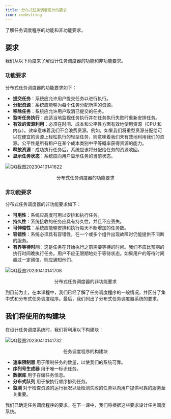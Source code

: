 ```yaml
---
title: 分布式任务调度设计的要求
icon: codestring
---
```



了解任务调度程序的功能和非功能要求。

## 要求

我们从以下角度来了解设计任务调度器的功能和非功能要求。

### 功能要求

分布式任务调度器的功能要求如下：

- **提交任务**：系统应允许用户提交任务以进行执行。
- **分配资源**：系统应能够为每个任务分配所需的资源。
- **移除任务**：系统应允许用户取消已提交的任务。
- **监听任务执行**：应适当地监视任务执行并在任务执行失败时重新安排任务。
- **有效的资源利用**：必须在时间、成本和公平性方面有效地使用资源（CPU 和内存）。效率意味着我们不会浪费资源。例如，如果我们将重型资源分配给可以在便宜的资源上轻松执行的轻型任务，则意味着我们未有效地利用我们的资源。公平性是所有租户在某个成本类别中平等概率获得资源的能力。
- **释放资源**：成功执行任务后，系统应该将分配给任务的资源收回。
- **显示任务状态**：系统应向用户显示任务的当前状态。

![QQ截图20230410141622](/img/23-Distributed%20Task%20Scheduler/QQ%E6%88%AA%E5%9B%BE20230410141622.png)

<center>分布式任务调度器的功能要求</center>

### 非功能要求

分布式任务调度器的非功能要求如下：

- **可用性**：系统应高度可用以安排和执行任务。
- **持久性**：系统接收的任务应具有持久性，并且不应丢失。
- **可伸缩性**：系统应能够安排和执行每天不断增加的任务数。
- **容错性**：系统必须具有容错性，在一个或多个组件出现故障时仍能提供不间断的服务。
- **有界等待时间**：这是任务在开始执行之前需要等待的时间。我们不应比预期的执行时间晚执行任务。用户不应无限期地处于等待状态。如果用户的等待时间超过一定阈值，则应通知他们。

![QQ截图20230410141708](/img/23-Distributed%20Task%20Scheduler/QQ%E6%88%AA%E5%9B%BE20230410141708.png)

<center>分布式任务调度器的非功能要求</center>

到目前为止，在本课程中，我们已经了解了任务调度程序的一般情况，并区分了集中式和分布式任务调度程序。最后，我们列出了分布式任务调度器系统的要求。

## 我们将使用的构建块

在设计任务调度系统时，我们将利用以下构建块：

![QQ截图20230410141732](/img/23-Distributed%20Task%20Scheduler/QQ%E6%88%AA%E5%9B%BE20230410141732.png)

<center>任务调度程序的构建块</center>

- **速率限制器** 用于限制任务的数量，以使我们的系统可靠。
- **序列号生成器** 用于唯一标识任务。
- **数据库** 用于存储任务信息。
- **分布式队列** 用于按执行顺序排列任务。
- **监测** 对于检查资源的运行状况以及检测失败的任务以向用户提供可靠的服务至关重要。

我们已确定任务调度程序的要求。在下一课中，我们将根据这些要求设计任务调度系统。